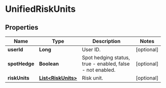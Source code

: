 
# UnifiedRiskUnits

## Properties

Name | Type | Description | Notes
------------ | ------------- | ------------- | -------------
**userId** | **Long** | User ID. |  [optional]
**spotHedge** | **Boolean** | Spot hedging status, true - enabled, false - not enabled. |  [optional]
**riskUnits** | [**List&lt;RiskUnits&gt;**](RiskUnits.md) | Risk unit. |  [optional]

